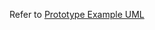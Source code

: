 Refer to [Prototype Example UML](https://drive.google.com/file/d/1IOvLF7s6XSPbqhoT29Zl7Di3yTWwwREE/view)
